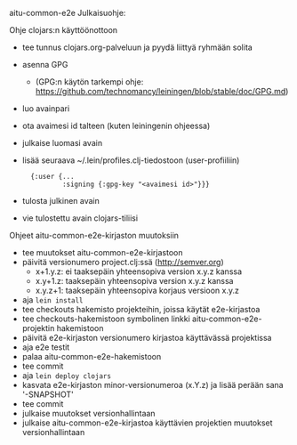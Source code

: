 aitu-common-e2e
Julkaisuohje:

Ohje clojars:n käyttöönottoon
- tee tunnus clojars.org-palveluun ja pyydä liittyä ryhmään solita
- asenna GPG
  - (GPG:n käytön tarkempi ohje: https://github.com/technomancy/leiningen/blob/stable/doc/GPG.md)
- luo avainpari
- ota avaimesi id talteen (kuten leiningenin ohjeessa)
- julkaise luomasi avain
- lisää seuraava ~/.lein/profiles.clj-tiedostoon (user-profiiliin)

        {:user {...
                :signing {:gpg-key "<avaimesi id>"}}}
- tulosta julkinen avain
- vie tulostettu avain clojars-tiliisi

Ohjeet aitu-common-e2e-kirjaston muutoksiin
- tee muutokset aitu-common-e2e-kirjastoon
- päivitä versionumero project.clj:ssä (<http://semver.org>)
  - x+1.y.z: ei taaksepäin yhteensopiva version x.y.z kanssa
  - x.y+1.z: taaksepäin yhteensopiva version x.y.z kanssa
  - x.y.z+1: taaksepäin yhteensopiva korjaus versioon x.y.z
- aja `lein install`
- tee checkouts hakemisto projekteihin, joissa käytät e2e-kirjastoa
- tee checkouts-hakemistoon symbolinen linkki aitu-common-e2e-projektin hakemistoon
- päivitä e2e-kirjaston versionumero kirjastoa käyttävässä projektissa
- aja e2e testit
- palaa aitu-common-e2e-hakemistoon
- tee commit
- aja `lein deploy clojars`
- kasvata e2e-kirjaston minor-versionumeroa (x.Y.z) ja lisää perään sana '-SNAPSHOT'
- tee commit
- julkaise muutokset versionhallintaan
- julkaise aitu-common-e2e-kirjastoa käyttävien projektien muutokset versionhallintaan 

